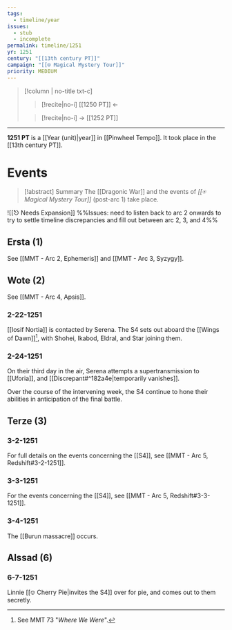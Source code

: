 ```yaml
---
tags:
  - timeline/year
issues:
  - stub
  - incomplete
permalink: timeline/1251
yr: 1251
century: "[[13th century PT]]"
campaign: "[[⍟ Magical Mystery Tour]]"
priority: MEDIUM
---
```

>[!column | no-title txt-c]
>>[!recite|no-i] [[1250 PT]] ←
>
>> [!recite|no-i] → [[1252 PT]]

---
**1251 PT** is a [[Year (unit)|year]] in [[Pinwheel Tempo]]. It took place in the [[13th century PT]].

# Events
>[!abstract] Summary
>The [[Dragonic War]] and the events of *[[⍟ Magical Mystery Tour]]* (post-arc 1) take place. 

![[⎋ Needs Expansion]]
%%Issues: need to listen back to arc 2 onwards to try to settle timeline discrepancies and fill out between arc 2, 3, and 4%%
## Ersta (1)
See [[MMT - Arc 2, Ephemeris]] and [[MMT - Arc 3, Syzygy]].
## Wote (2)
See [[MMT - Arc 4, Apsis]].

### 2-22-1251
[[Iosif Nortia]] is contacted by Serena. The S4 sets out aboard the [[Wings of Dawn]][^73], with Shohei, Ikabod, Eldral, and Star joining them.

### 2-24-1251
On their third day in the air, Serena attempts a supertransmission to [[Uforia]], and [[Discrepant#^182a4e|temporarily vanishes]]. 

Over the course of the intervening week, the S4 continue to hone their abilities in anticipation of the final battle.

## Terze (3)

### 3-2-1251
For full details on the events concerning the [[S4]], see [[MMT - Arc 5, Redshift#3-2-1251]].
### 3-3-1251
For the events concerning the [[S4]], see [[MMT - Arc 5, Redshift#3-3-1251]].

### 3-4-1251
The [[Burun massacre]] occurs.

## Alssad (6)
### 6-7-1251
Linnie [[⎊ Cherry Pie|invites the S4]] over for pie, and comes out to them secretly.


[^73]: See MMT 73 "*Where We Were*".